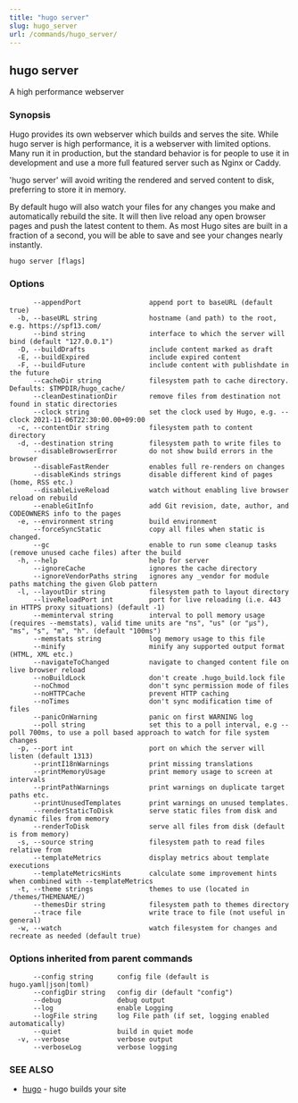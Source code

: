 ```yaml
---
title: "hugo server"
slug: hugo_server
url: /commands/hugo_server/
---
```

## hugo server

A high performance webserver

### Synopsis

Hugo provides its own webserver which builds and serves the site.
While hugo server is high performance, it is a webserver with limited options.
Many run it in production, but the standard behavior is for people to use it
in development and use a more full featured server such as Nginx or Caddy.

'hugo server' will avoid writing the rendered and served content to disk,
preferring to store it in memory.

By default hugo will also watch your files for any changes you make and
automatically rebuild the site. It will then live reload any open browser pages
and push the latest content to them. As most Hugo sites are built in a fraction
of a second, you will be able to save and see your changes nearly instantly.

```
hugo server [flags]
```

### Options

```
      --appendPort                 append port to baseURL (default true)
  -b, --baseURL string             hostname (and path) to the root, e.g. https://spf13.com/
      --bind string                interface to which the server will bind (default "127.0.0.1")
  -D, --buildDrafts                include content marked as draft
  -E, --buildExpired               include expired content
  -F, --buildFuture                include content with publishdate in the future
      --cacheDir string            filesystem path to cache directory. Defaults: $TMPDIR/hugo_cache/
      --cleanDestinationDir        remove files from destination not found in static directories
      --clock string               set the clock used by Hugo, e.g. --clock 2021-11-06T22:30:00.00+09:00
  -c, --contentDir string          filesystem path to content directory
  -d, --destination string         filesystem path to write files to
      --disableBrowserError        do not show build errors in the browser
      --disableFastRender          enables full re-renders on changes
      --disableKinds strings       disable different kind of pages (home, RSS etc.)
      --disableLiveReload          watch without enabling live browser reload on rebuild
      --enableGitInfo              add Git revision, date, author, and CODEOWNERS info to the pages
  -e, --environment string         build environment
      --forceSyncStatic            copy all files when static is changed.
      --gc                         enable to run some cleanup tasks (remove unused cache files) after the build
  -h, --help                       help for server
      --ignoreCache                ignores the cache directory
      --ignoreVendorPaths string   ignores any _vendor for module paths matching the given Glob pattern
  -l, --layoutDir string           filesystem path to layout directory
      --liveReloadPort int         port for live reloading (i.e. 443 in HTTPS proxy situations) (default -1)
      --meminterval string         interval to poll memory usage (requires --memstats), valid time units are "ns", "us" (or "µs"), "ms", "s", "m", "h". (default "100ms")
      --memstats string            log memory usage to this file
      --minify                     minify any supported output format (HTML, XML etc.)
      --navigateToChanged          navigate to changed content file on live browser reload
      --noBuildLock                don't create .hugo_build.lock file
      --noChmod                    don't sync permission mode of files
      --noHTTPCache                prevent HTTP caching
      --noTimes                    don't sync modification time of files
      --panicOnWarning             panic on first WARNING log
      --poll string                set this to a poll interval, e.g --poll 700ms, to use a poll based approach to watch for file system changes
  -p, --port int                   port on which the server will listen (default 1313)
      --printI18nWarnings          print missing translations
      --printMemoryUsage           print memory usage to screen at intervals
      --printPathWarnings          print warnings on duplicate target paths etc.
      --printUnusedTemplates       print warnings on unused templates.
      --renderStaticToDisk         serve static files from disk and dynamic files from memory
      --renderToDisk               serve all files from disk (default is from memory)
  -s, --source string              filesystem path to read files relative from
      --templateMetrics            display metrics about template executions
      --templateMetricsHints       calculate some improvement hints when combined with --templateMetrics
  -t, --theme strings              themes to use (located in /themes/THEMENAME/)
      --themesDir string           filesystem path to themes directory
      --trace file                 write trace to file (not useful in general)
  -w, --watch                      watch filesystem for changes and recreate as needed (default true)
```

### Options inherited from parent commands

```
      --config string      config file (default is hugo.yaml|json|toml)
      --configDir string   config dir (default "config")
      --debug              debug output
      --log                enable Logging
      --logFile string     log File path (if set, logging enabled automatically)
      --quiet              build in quiet mode
  -v, --verbose            verbose output
      --verboseLog         verbose logging
```

### SEE ALSO

* [hugo](/commands/hugo/)	 - hugo builds your site

